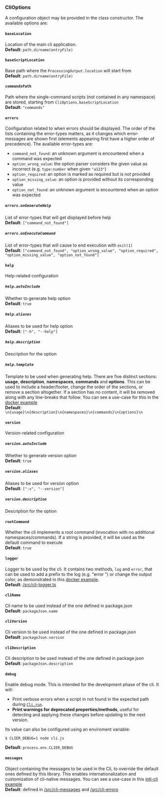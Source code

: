 ### CliOptions

A configuration object may be provided in the class constructor. The available options are:

#### `baseLocation`
Location of the main cli application.</br>
**Default**: `path.dirname(entryFile)`

#### `baseScriptLocation`
Base path where the `ProcessingOutput.location` will start from</br>
**Default**: `path.dirname(entryFile)`

#### `commandsPath`
Path where the single-command scripts (not contained in any namespace) are stored, starting from `CliOptions.baseScriptLocation`</br>
**Default**: `"commands"`

#### `errors`
Configuration related to when errors should be displayed. The order of the lists containing the error-types matters, as it changes which error-messages are shown first (elements appearing first have a higher order of precedence).
The available error-types are:
- `command_not_found`: an unknown argument is encountered when a command was expected
- `option_wrong_value`: the option parser considers the given value as incorrect (e.g. `type:number` when given `"a123"`)
- `option_required`: an option is marked as required but is not provided
- `option_missing_value`: an option is provided without its corresponding value
- `option_not_found`: an unknown argument is encountered when an option was expected

##### `errors.onGenerateHelp`
List of error-types that will get displayed before help</br>
**Default**: `["command_not_found"]`
##### `errors.onExecuteCommand`
List of error-types that will cause to end execution with `exit(1)` </br>
**Default**: `["command_not_found", "option_wrong_value", "option_required", "option_missing_value", "option_not_found"]`

#### `help`
Help-related configuration
##### `help.autoInclude`
Whether to generate help option</br>
**Default**: `true`
##### `help.aliases`
Aliases to be used for help option</br>
**Default**: `["-h", "--help"]`
##### `help.description`
Description for the option
##### `help.template`
Template to be used when generating help. There are five distinct sections: **usage**, **description**, **namespaces**, **commands** and **options**. This can be used to include a header/footer, change the order of the sections, or remove a section altogether. If a section has no content, it will be removed along with any line-breaks that follow. You can see a use-case for this in the [docker example](/examples/docker/docker.js#L130)</br>
**Default**: `\n{usage}\n{description}\n{namespaces}\n{commands}\n{options}\n`

#### `version`
Version-related configuration
##### `version.autoInclude`
Whether to generate version option</br>
**Default**: `true`
##### `version.aliases`
Aliases to be used for version option</br>
**Default**: `["-v", "--version"]`
##### `version.description`
Description for the option

#### `rootCommand`
Whether the cli implements a root command (invocation with no additional namespaces/commands).
If a string is provided, it will be used as the default command to execute </br>
**Default**: `true`

#### `logger`
Logger to be used by the cli. It contains two methods, `log` and `error`, that can be used to add a prefix to the log (e.g. "error ") or change the output color, as demonstrated in this [docker example](/examples/docker/docker.js#L133).</br>
**Default**: [/src/cli-logger.ts](/src/cli-logger.ts)

#### `cliName`
Cli name to be used instead of the one defined in package.json</br>
**Default**: `packageJson.name`

#### `cliVersion`
Cli version to be used instead of the one defined in package.json</br>
**Default**: `packageJson.version`

#### `cliDescription`
Cli description to be used instead of the one defined in package.json</br>
**Default**: `packageJson.description`

#### `debug`
Enable debug mode. This is intended for the development phase of the cli. It will:
- Print verbose errors when a script in not found in the expected path during [`Cli.run`](./api.md#runargs).
- **Print warnings for deprecated properties/methods**, useful for detecting and applying these changes before updating to the next version.

Its value can also be configured using an enviroment variable:
```shell
$ CLIER_DEBUG=1 node cli.js
```

**Default**: `process.env.CLIER_DEBUG`

#### `messages`
Object containing the messages to be used in the Cli, to override the default ones defined by this library. This enables internationalization and customization of cli-native messages. You can see a use-case in this [intl-cli example](/examples/intl-cli)</br>
**Default**: defined in [/src/cli-messages](/src/cli-messages.ts) and [/src/cli-errors](/src/cli-errors.ts)

